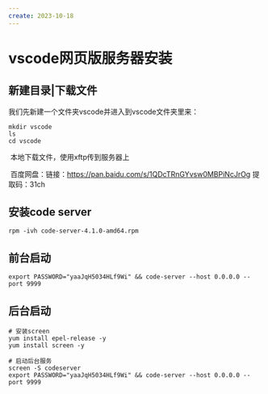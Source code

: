 ```yaml
---
create: 2023-10-18
---
```

# vscode网页版服务器安装

## 新建目录|下载文件

我们先新建一个文件夹vscode并进入到vscode文件夹里来：

```
mkdir vscode
ls
cd vscode
```

​	本地下载文件，使用xftp传到服务器上

​	百度网盘：链接：https://pan.baidu.com/s/1QDcTRnGYvsw0MBPiNcJrOg  提取码：31ch 

## 安装code server

```
rpm -ivh code-server-4.1.0-amd64.rpm
```

## 前台启动

```
export PASSWORD="yaaJqH5034HLf9Wi" && code-server --host 0.0.0.0 --port 9999
```

## 后台启动

```
# 安装screen
yum install epel-release -y
yum install screen -y

# 启动后台服务
screen -S codeserver
export PASSWORD="yaaJqH5034HLf9Wi" && code-server --host 0.0.0.0 --port 9999
```

